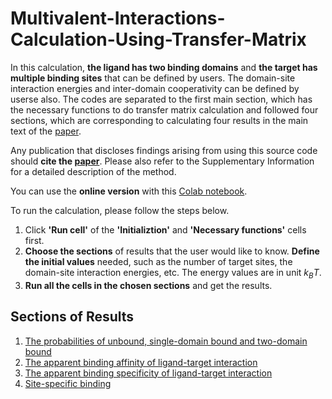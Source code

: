 # Multivalent-Interactions-Calculation-Using-Transfer-Matrix

In this calculation, **the ligand has two binding domains** and **the target has multiple binding sites** that can be defined by users. The domain-site interaction energies and inter-domain cooperativity can be defined by userse also. The codes are separated to the first main section, which has the necessary functions to do transfer matrix calculation and followed four sections, which are corresponding to calculating four results in the main text of the [paper](https://www.sciencedirect.com/science/article/pii/S0006349522003162).

Any publication that discloses findings arising from using this source code should **cite the [paper](https://www.sciencedirect.com/science/article/pii/S0006349522003162)**. Please also refer to the Supplementary Information for a detailed description of the method. 

You can use the **online version** with this [Colab notebook](https://colab.research.google.com/drive/15Q1iayim6DeL17c8QIwhVgoEWL46ybcp#scrollTo=DXtCUhHG5Wc8).

To run the calculation, please follow the steps below.

1. Click **'Run cell'** of the **'Initializtion'** and **'Necessary functions'** cells first.
2. **Choose the sections** of results that the user would like to know. **Define the initial values** needed, such as the number of target sites, the domain-site interaction energies, etc. The energy values are in unit $k_BT$.
3. **Run all the cells in the chosen sections** and get the results.

## Sections of Results
1. [The probabilities of unbound, single-domain bound and two-domain bound](https://github.com/Yunxin-Deng/Transfer-Matrix-Calculation-For-Multivalent-Interactions/blob/main/The%20probabilities%20of%20unbound%2C%20single-domain%20bound%20and%20two-domain%20bound.md)
2. [The apparent binding affinity of ligand-target interaction](https://github.com/Yunxin-Deng/Transfer-Matrix-Calculation-For-Multivalent-Interactions/blob/main/The%20apparent%20binding%20affinity.md)
3. [The apparent binding specificity of ligand-target interaction](https://github.com/Yunxin-Deng/Transfer-Matrix-Calculation-For-Multivalent-Interactions/blob/main/The%20apparent%20binding%20specificity.md)
4. [Site-specific binding](https://github.com/Yunxin-Deng/Transfer-Matrix-Calculation-For-Multivalent-Interactions/blob/main/Site%20specific%20binding.md)


